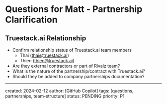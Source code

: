 # Questions for Matt - Partnership Clarification

## Truestack.ai Relationship
- Confirm relationship status of Truestack.ai team members
  - Thai (thai@truestack.ai)
  - Thien (thien@truestack.ai)
- Are they external contractors or part of Rivalz team?
- What is the nature of the partnership/contract with Truestack.ai?
- Should they be added to company partnerships documentation?

---
created: 2024-02-12
author: [GitHub Copilot]
tags: [questions, partnerships, team-structure]
status: PENDING
priority: P1